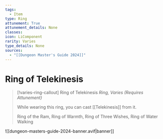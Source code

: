 ```yaml
---
tags:
  - Item
type: Ring
attunement: True
attunement_details: None
classes:
icon: LiComponent
rarity: Varies
type_details: None
sources: 
  - "[[Dungeon Master's Guide 2024]]"
---
```

# Ring of Telekinesis
>[!varies-ring-callout] Ring of Telekinesis
>_Ring, Varies (Requires Attunement)_
>
>While wearing this ring, you can cast [[Telekinesis]] from it.
>
>
>Ring of the Ram, Ring of Warmth, Ring of Three Wishes, Ring of Water Walking
>


![[dungeon-masters-guide-2024-banner.avif|banner]]